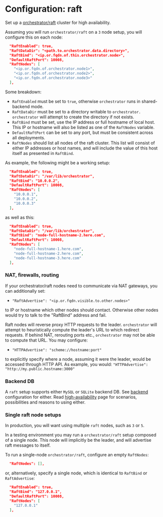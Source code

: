 # Configuration: raft

Set up a [orchestrator/raft](raft.md) cluster for high availability.

Assuming you will run `orchestrator/raft` on a `3` node setup, you will configure this on each node:

```json
  "RaftEnabled": true,
  "RaftDataDir": "<path.to.orchestrator.data.directory>",
  "RaftBind": "<ip.or.fqdn.of.this.orchestrator.node>",
  "DefaultRaftPort": 10008,
  "RaftNodes": [
    "<ip.or.fqdn.of.orchestrator.node1>",
    "<ip.or.fqdn.of.orchestrator.node2>",
    "<ip.or.fqdn.of.orchestrator.node3>"
  ],
```

Some breakdown:

- `RaftEnabled` must be set to `true`, otherwise `orchestrator` runs in shared-backend mode.
- `RaftDataDir` must be set to a directory writable to `orchestrator.` `orchestrator` will attempt to create the directory if not exists.
- `RaftBind` must be set, use the IP address or full hostname of local host. This IP or hostname will also be listed as one of the `RaftNodes` variable.
- `DefaultRaftPort` can be set to any port, but must be consistent across all deployments.
- `RaftNodes` should list all nodes of the raft cluster. This list will consist of either IP addresses or host names, and will include the value of this host itself as presented in `RaftBind`.

As example, the following might be a working setup:

```json
  "RaftEnabled": true,
  "RaftDataDir": "/var/lib/orchestrator",
  "RaftBind": "10.0.0.2",
  "DefaultRaftPort": 10008,
  "RaftNodes": [
    "10.0.0.1",
    "10.0.0.2",
    "10.0.0.3"
  ],
```

as well as this:
```json
  "RaftEnabled": true,
  "RaftDataDir": "/var/lib/orchestrator",
  "RaftBind": "node-full-hostname-2.here.com",
  "DefaultRaftPort": 10008,
  "RaftNodes": [
    "node-full-hostname-1.here.com",
    "node-full-hostname-2.here.com",
    "node-full-hostname-3.here.com"
  ],
```

### NAT, firewalls, routing

If your orchestrator/raft nodes need to communicate via NAT gateways, you can additionally set:

- `"RaftAdvertise": "<ip.or.fqdn.visible.to.other.nodes>"`

to IP or hostname which other nodes should contact. Otherwise other nodes would try to talk to the "RaftBind" address and fail.

Raft nodes will reverse proxy HTTP requests to the leader. `orchestrator` will attempt to heuristically compute the leader's URL to which redirect requests. If behind NAT, rerouting ports etc., `orchestrator` may not be able to compute that URL. You may configure:

- `"HTTPAdvertise": "scheme://hostname:port"`

to explicitly specify where a node, assuming it were the leader, would be accessed through HTTP API. As example, you would: `"HTTPAdvertise": "http://my.public.hostname:3000"`

### Backend DB

A `raft` setup supports either `MySQL` or `SQLite` backend DB. See [backend](configuration-backend.md) configuration for either. Read [high-availability](high-availability.md) page for scenarios, possibilities and reasons to using either.

### Single raft node setups

In production, you will want using multiple `raft` nodes, such as `3` or `5`.

In a testing environment you may run a `orchestrator/raft` setup composed of a single node. This node will implicitly be the leader, and will advertise raft messages to itself.

To run a single-node `orchestrator/raft`, configure an empty `RaftNodes`:

```json
  "RaftNodes": [],
```

or, alternatively, specify a single node, which is identical to `RaftBind` or `RaftAdvertise`:

```json
  "RaftEnabled": true,
  "RaftBind": "127.0.0.1",
  "DefaultRaftPort": 10008,
  "RaftNodes": [
    "127.0.0.1"
  ],
```
